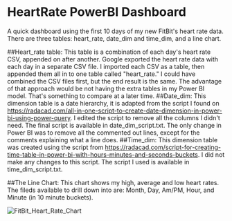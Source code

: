# HeartRate PowerBI Dashboard
A quick dashboard using the first 10 days of my new FitBit's heart rate data. There are three tables: heart_rate, date_dim and time_dim, and a line chart.

##Heart_rate table: 
This table is a combination of each day's heart rate CSV, appended on after another. Google exported the heart rate data with each day in a separate CSV file. I imported each CSV as a table, then appended them all in to one table called "heart_rate." I could have combined the CSV files first, but the end result is the same. The advantage of that approach would be not having the extra tables in my Power BI model. That's something to compare at a later time.
##Date_dim: 
This dimension table is a date hierarchy, it is adapted from the script I found on https://radacad.com/all-in-one-script-to-create-date-dimension-in-power-bi-using-power-query. I edited the script to remove all the columns I didn't need. The final script is available in date_dim_script.txt. The only change in Power BI was to remove all the commented out lines, except for the comments explaining what a line does.
##Time_dim: 
This dimension table was created using the script from https://radacad.com/script-for-creating-time-table-in-power-bi-with-hours-minutes-and-seconds-buckets. I did not make any changes to this script. The script I used is available in time_dim_script.txt.

##The Line Chart: 
This chart shows my high, average and low heart rates. The fileds available to drill down into are: Month, Day, Am/PM, Hour, and Minute (in 10 minute buckets).

![FitBit_Heart_Rate_Chart](https://github.com/user-attachments/assets/a1f85a1b-cfc7-4b57-b628-6ac5fab76579)


